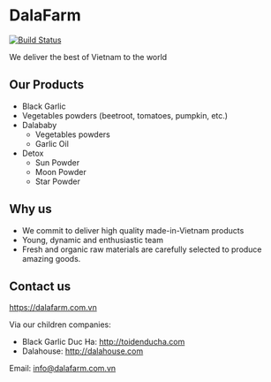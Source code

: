 # DalaFarm
[![Build Status](https://travis-ci.org/LeeU1911/dalafarm.svg?branch=master)](https://travis-ci.org/LeeU1911/dalafarm)

We deliver the best of Vietnam to the world

## Our Products
* Black Garlic
* Vegetables powders (beetroot, tomatoes, pumpkin, etc.)
* Dalababy
  * Vegetables powders
  * Garlic Oil
* Detox
  * Sun Powder
  * Moon Powder
  * Star Powder
  
## Why us
- We commit to deliver high quality made-in-Vietnam products
- Young, dynamic and enthusiastic team
- Fresh and organic raw materials are carefully selected to produce amazing goods.

## Contact us
https://dalafarm.com.vn

Via our children companies: 
* Black Garlic Duc Ha: http://toidenducha.com
* Dalahouse: http://dalahouse.com

Email: info@dalafarm.com.vn

